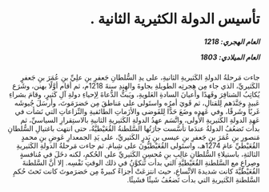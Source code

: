 <h1 dir="rtl">تأسيس الدولة الكثيرية الثانية .</h1>

<h5 dir="rtl">العام الهجري:  1218

العام الميلادي: 1803

</h5>

<p dir="rtl">جاءت مَرحلةُ الدولةِ الكَثيريةِ الثانيةِ، على يدِ السُّلطانِ جَعفرِ بنِ علِيِّ بنِ عُمَرَ بنِ جَعفرٍ الكَثيريِّ، الذي جاء مِن هِجرتِه الطويلةِ بجاوةَ والهِندِ سنةَ 1218م، ثم أقام أوَّلًا بهنن، وشَرَع يُكاتِبُ الشنافِرَ وفَهدًا وأعيانَ السادةِ العَلويةِ، ويَبثُّ الدُّعاةَ لِإحياءِ دولةِ آلِ كَثيرٍ، وقامَ بشراءِ عَبيدٍ وجَنَّدَهم لِلقتالِ، ثم قَويَ أمرُه واستَولى على مَناطقَ مِن حَضرَمَوتَ، وأرسَلَ جُيوشَه غَربًا وشَرقًا، وفي عَهدِه وضَعَ حَدًّا لِلفَوضى والأزَماتِ الطائفيةِ والنِّزاعاتِ التي نَشأت في عَهدِ الدولةِ الكَثيريةِ الأُولى، واتَّسَم عهدُ الدولةِ الكَثيريةِ الثانيةِ بالاستِقرارِ السياسيِّ، ثم بدأت تَضعُفُ الدولةُ عندَما تأسَّست جارَتُها السَّلطنةُ القُعَيْطيَّةُ، حتى انتهت باغتيالِ السُّلطانِ مَنصورِ بنِ عُمَرَ بنِ جَعفرِ بنِ عيسى بنِ بَدرٍ الكَثيريِّ، على يَدِ الجمعدارِ عَوضِ بنِ محمدٍ القُعَيْطيِّ عامَ 1274هـ، واستَولى القُعَيْطيُّونَ على شِبامَ. 
ثم جاءت مَرحلةُ الدولةِ الكَثيريةِ الثالثةِ، باستيلاءِ السُّلطانِ غالِبِ بنِ مُحسِنٍ الكَثيريِّ على الحُكمِ، لكنه دخَلَ في مُنافسةٍ وصِراعٍ مع السَّلطنةِ القُعَيْطيَّةِ التي بدأت تَتكوَّنُ في ذلك الوقتِ نَفْسِه. إلا أنَّ السَّلطنةَ القُعَيْطيَّةَ كانت شديدةَ الاتِّساعِ، حيث انتزعَتْ أجزاءً كبيرةً مِن حَضرَموتَ كانت تَحتَ حُكمِ السَّلطنةِ الكَثيريةِ التي بدأت تَضعُفُ شَيئًا فشَيئًا.</p></br>
